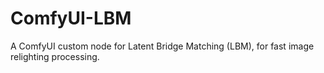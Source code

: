 # ComfyUI-LBM
A ComfyUI custom node for Latent Bridge Matching (LBM), for fast image relighting processing.
